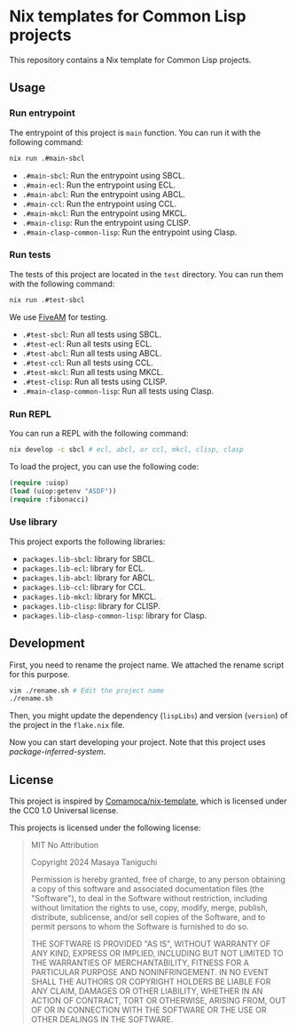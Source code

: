 # Nix templates for Common Lisp projects

This repository contains a Nix template for Common Lisp projects.

## Usage

### Run entrypoint

The entrypoint of this project is `main` function.
You can run it with the following command:

```sh
nix run .#main-sbcl
```

- `.#main-sbcl`: Run the entrypoint using SBCL.
- `.#main-ecl`: Run the entrypoint using ECL.
- `.#main-abcl`: Run the entrypoint using ABCL.
- `.#main-ccl`: Run the entrypoint using CCL.
- `.#main-mkcl`: Run the entrypoint using MKCL.
- `.#main-clisp`: Run the entrypoint using CLISP.
- `.#main-clasp-common-lisp`: Run the entrypoint using Clasp.

### Run tests

The tests of this project are located in the `test` directory.
You can run them with the following command:

```sh
nix run .#test-sbcl
```

We use [FiveAM](https://github.com/lispci/fiveam) for testing.

- `.#test-sbcl`: Run all tests using SBCL.
- `.#test-ecl`: Run all tests using ECL.
- `.#test-abcl`: Run all tests using ABCL.
- `.#test-ccl`: Run all tests using CCL.
- `.#test-mkcl`: Run all tests using MKCL.
- `.#test-clisp`: Run all tests using CLISP.
- `.#main-clasp-common-lisp`: Run all tests using Clasp.

### Run REPL

You can run a REPL with the following command:

```sh
nix develop -c sbcl # ecl, abcl, or ccl, mkcl, clisp, clasp
```

To load the project, you can use the following code:

```lisp
(require :uiop)
(load (uiop:getenv "ASDF"))
(require :fibonacci)
```

### Use library

This project exports the following libraries:

- `packages.lib-sbcl`: library for SBCL.
- `packages.lib-ecl`: library for ECL.
- `packages.lib-abcl`: library for ABCL.
- `packages.lib-ccl`: library for CCL.
- `packages.lib-mkcl`: library for MKCL.
- `packages.lib-clisp`: library for CLISP.
- `packages.lib-clasp-common-lisp`: library for Clasp.

## Development

First, you need to rename the project name.
We attached the rename script for this purpose.

```sh
vim ./rename.sh # Edit the project name
./rename.sh
```

Then, you might update the dependency (`lispLibs`)
and version (`version`) of the project in the `flake.nix` file.

Now you can start developing your project.
Note that this project uses _package-inferred-system_.

## License

This project is inspired by
[Comamoca/nix-template](https://github.com/Comamoca/scaffold/tree/main/cl-nix),
which is licensed under the CC0 1.0 Universal license.

This projects is licensed under the following license:

>
> MIT No Attribution
>
> Copyright 2024 Masaya Taniguchi
>
> Permission is hereby granted, free of charge, to any person obtaining a copy of this
> software and associated documentation files (the "Software"), to deal in the Software
> without restriction, including without limitation the rights to use, copy, modify,
> merge, publish, distribute, sublicense, and/or sell copies of the Software, and to
> permit persons to whom the Software is furnished to do so.
>
> THE SOFTWARE IS PROVIDED "AS IS", WITHOUT WARRANTY OF ANY KIND, EXPRESS OR IMPLIED,
> INCLUDING BUT NOT LIMITED TO THE WARRANTIES OF MERCHANTABILITY, FITNESS FOR A
> PARTICULAR PURPOSE AND NONINFRINGEMENT. IN NO EVENT SHALL THE AUTHORS OR COPYRIGHT
> HOLDERS BE LIABLE FOR ANY CLAIM, DAMAGES OR OTHER LIABILITY, WHETHER IN AN ACTION
> OF CONTRACT, TORT OR OTHERWISE, ARISING FROM, OUT OF OR IN CONNECTION WITH THE
> SOFTWARE OR THE USE OR OTHER DEALINGS IN THE SOFTWARE.

